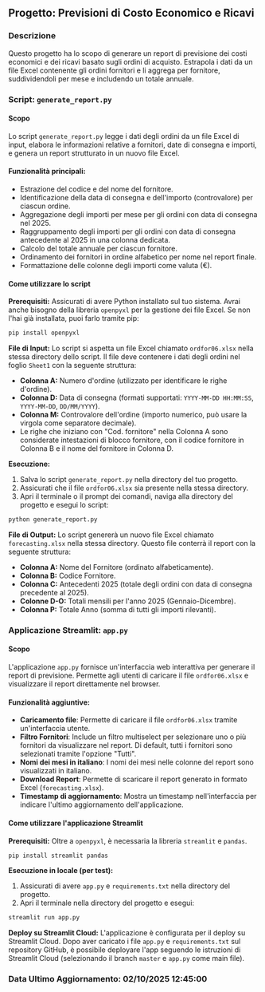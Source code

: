 ## Progetto: Previsioni di Costo Economico e Ricavi

### Descrizione
Questo progetto ha lo scopo di generare un report di previsione dei costi economici e dei ricavi basato sugli ordini di acquisto. Estrapola i dati da un file Excel contenente gli ordini fornitori e li aggrega per fornitore, suddividendoli per mese e includendo un totale annuale.

### Script: `generate_report.py`

#### Scopo
Lo script `generate_report.py` legge i dati degli ordini da un file Excel di input, elabora le informazioni relative a fornitori, date di consegna e importi, e genera un report strutturato in un nuovo file Excel.

#### Funzionalità principali:
- Estrazione del codice e del nome del fornitore.
- Identificazione della data di consegna e dell'importo (controvalore) per ciascun ordine.
- Aggregazione degli importi per mese per gli ordini con data di consegna nel 2025.
- Raggruppamento degli importi per gli ordini con data di consegna antecedente al 2025 in una colonna dedicata.
- Calcolo del totale annuale per ciascun fornitore.
- Ordinamento dei fornitori in ordine alfabetico per nome nel report finale.
- Formattazione delle colonne degli importi come valuta (€).

#### Come utilizzare lo script

**Prerequisiti:**
Assicurati di avere Python installato sul tuo sistema. Avrai anche bisogno della libreria `openpyxl` per la gestione dei file Excel. Se non l'hai già installata, puoi farlo tramite pip:
```bash
pip install openpyxl
```

**File di Input:**
Lo script si aspetta un file Excel chiamato `ordfor06.xlsx` nella stessa directory dello script. Il file deve contenere i dati degli ordini nel foglio `Sheet1` con la seguente struttura:
- **Colonna A:** Numero d'ordine (utilizzato per identificare le righe d'ordine).
- **Colonna D:** Data di consegna (formati supportati: `YYYY-MM-DD HH:MM:SS`, `YYYY-MM-DD`, `DD/MM/YYYY`).
- **Colonna M:** Controvalore dell'ordine (importo numerico, può usare la virgola come separatore decimale).
- Le righe che iniziano con "Cod. fornitore" nella Colonna A sono considerate intestazioni di blocco fornitore, con il codice fornitore in Colonna B e il nome del fornitore in Colonna D.

**Esecuzione:**
1. Salva lo script `generate_report.py` nella directory del tuo progetto.
2. Assicurati che il file `ordfor06.xlsx` sia presente nella stessa directory.
3. Apri il terminale o il prompt dei comandi, naviga alla directory del progetto e esegui lo script:
```bash
python generate_report.py
```

**File di Output:**
Lo script genererà un nuovo file Excel chiamato `forecasting.xlsx` nella stessa directory. Questo file conterrà il report con la seguente struttura:
- **Colonna A:** Nome del Fornitore (ordinato alfabeticamente).
- **Colonna B:** Codice Fornitore.
- **Colonna C:** Antecedenti 2025 (totale degli ordini con data di consegna precedente al 2025).
- **Colonne D-O:** Totali mensili per l'anno 2025 (Gennaio-Dicembre).
- **Colonna P:** Totale Anno (somma di tutti gli importi rilevanti).

### Applicazione Streamlit: `app.py`

#### Scopo
L'applicazione `app.py` fornisce un'interfaccia web interattiva per generare il report di previsione. Permette agli utenti di caricare il file `ordfor06.xlsx` e visualizzare il report direttamente nel browser.

#### Funzionalità aggiuntive:
- **Caricamento file**: Permette di caricare il file `ordfor06.xlsx` tramite un'interfaccia utente.
- **Filtro Fornitori**: Include un filtro multiselect per selezionare uno o più fornitori da visualizzare nel report. Di default, tutti i fornitori sono selezionati tramite l'opzione "Tutti".
- **Nomi dei mesi in italiano**: I nomi dei mesi nelle colonne del report sono visualizzati in italiano.
- **Download Report**: Permette di scaricare il report generato in formato Excel (`forecasting.xlsx`).
- **Timestamp di aggiornamento**: Mostra un timestamp nell'interfaccia per indicare l'ultimo aggiornamento dell'applicazione.

#### Come utilizzare l'applicazione Streamlit

**Prerequisiti:**
Oltre a `openpyxl`, è necessaria la libreria `streamlit` e `pandas`.
```bash
pip install streamlit pandas
```

**Esecuzione in locale (per test):**
1. Assicurati di avere `app.py` e `requirements.txt` nella directory del progetto.
2. Apri il terminale nella directory del progetto e esegui:
```bash
streamlit run app.py
```

**Deploy su Streamlit Cloud:**
L'applicazione è configurata per il deploy su Streamlit Cloud. Dopo aver caricato i file `app.py` e `requirements.txt` sul repository GitHub, è possibile deployare l'app seguendo le istruzioni di Streamlit Cloud (selezionando il branch `master` e `app.py` come main file).

### Data Ultimo Aggiornamento: 02/10/2025 12:45:00